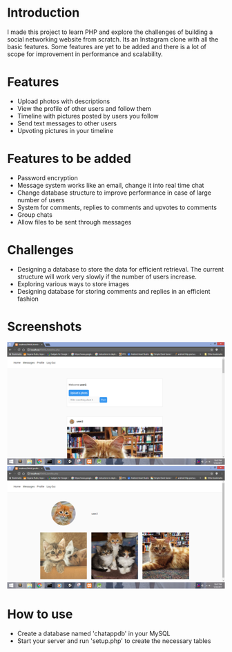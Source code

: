 # Introduction
I made this project to learn PHP and explore the challenges of building a social networking website from scratch. Its an Instagram clone with all the basic features. Some features are yet to be added and there is a lot of scope for improvement in performance and scalability.

# Features
- Upload photos with descriptions
- View the profile of other users and follow them
- Timeline with pictures posted by users you follow
- Send text messages to other users
- Upvoting pictures in your timeline

# Features to be added
- Password encryption
- Message system works like an email, change it into real time chat
- Change database structure to improve performance in case of large number of users
- System for comments, replies to comments and upvotes to comments
- Group chats
- Allow files to be sent through messages

# Challenges
- Designing a database to store the data for efficient retrieval. The current structure will work very slowly if the number of users increase.
- Exploring various ways to store images
- Designing database for storing comments and replies in an efficient fashion

# Screenshots
![alt text](screenshots/screen1.PNG "Timeline")
![alt text](screenshots/screen2.PNG "Profile")

# How to use
- Create a database named 'chatappdb' in your MySQL
- Start your server and run 'setup.php' to create the necessary tables
